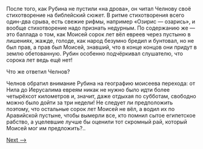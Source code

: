 После того, как Рубина не пустили «на дрова», он читал Челнову своё стихотворение на библейский сюжет. В ритме стихотворения всего один-два срыва, есть свежие рифмы, например «Озирис — озарись», и вообще стихотворение надо признать недурным. По содержанию же — это баллада о том, как Моисей сорок лет вёл евреев через пустыню в лишениях, жажде, голоде, как народ безумно бредил и бунтовал, но не был прав, а прав был Моисей, знавший, что в конце концов они придут в землю обетованную. Рубин особенно подчёркивал слушателю, что сорока лет ведь ещё нет!

Что же ответил Челнов?

Челнов обратил внимание Рубина на географию моисеева перехода: от Нила до Иерусалима евреям никак не нужно было идти более четырёхсот километров и, значит, даже отдыхая по субботам, свободно можно было дойти за три недели! Не следует ли предположить поэтому, что остальные сорок лет Моисей не вёл, а водил их по Аравийской пустыне, чтобы вымерли все, кто помнил сытое египетское рабство, а уцелевшие лучше бы оценили тот скромный рай, который Моисей мог им предложить?..

[Next -->](https://github.com/AdamSkywalker/literature/blob/master/citations/ru/%D0%A1%D0%BE%D0%BB%D0%B6%D0%B5%D0%BD%D0%B8%D1%86%D1%8B%D0%BD/%D0%92%20%D0%BA%D1%80%D1%83%D0%B3%D0%B5%20%D0%BF%D0%B5%D1%80%D0%B2%D0%BE%D0%BC/14%20-%20%D0%9F%D1%80%D0%B8%D0%B2%D1%8F%D0%B7%D0%B0%D0%BD%D0%BD%D0%BE%D1%81%D1%82%D1%8C.md)